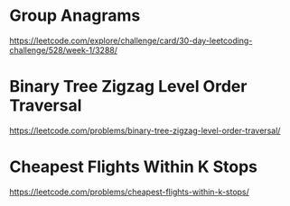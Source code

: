 # Group Anagrams
https://leetcode.com/explore/challenge/card/30-day-leetcoding-challenge/528/week-1/3288/

# Binary Tree Zigzag Level Order Traversal
https://leetcode.com/problems/binary-tree-zigzag-level-order-traversal/

# Cheapest Flights Within K Stops
https://leetcode.com/problems/cheapest-flights-within-k-stops/
